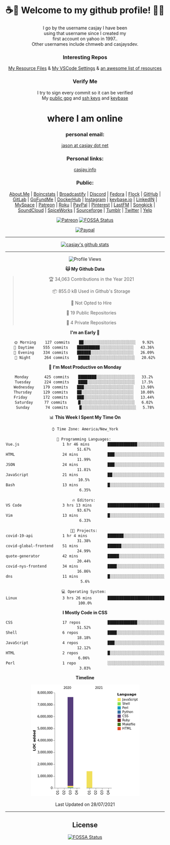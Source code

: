 <div align="center">  
  
# <strong> ☕👋 Welcome to my github profile! 👋🚀 </strong>  
  
I go by the username casjay I have been  
using that username since I created my  
first account on yahoo in 1997..  
Other usernames include chmweb and casjaysdev.  
  
### <strong> Interesting Repos </strong>  
[My Resource Files](https://github.com/casjay/resources) & 
[My VSCode Settings](https://github.com/casjay/vs-code) & 
[an awesome list of resources](https://github.com/casjay/awesome)
  
### <strong> Verify Me </strong>
I try to sign every commit so it can be verified  
My [public gpg](https://github.com/casjay/public/raw/master/jason.asc) and 
[ssh keys](https://github.com/casjay/public/raw/master/ssh_id.pub) and 
[keybase](https://keybase.io/casjay)  
  
# <strong> where I am online </strong>  
  
### <strong> personal email: </strong>  
[jason at casjay dot net](mailto:jason@casjay.net)  

### <strong> Personal links: </strong>  
[casjay.info](http://casjay.info)  
  
### <strong> Public: </strong>  
[About.Me](https://about.me/casjay) | 
[Boincstats](https://boincstats.com/en/page/profile/user/34665/) | 
[Broadcastify](http://www.radioreference.com/apps/user/?uid=184850) | 
[Discord](https://discord.gg/z2wS84v) | 
[Fedora](https://copr.fedorainfracloud.org/coprs/casjay) | 
[Flock](http://casjay.flock.com) | 
[GitHub](http://github.com/casjay) | 
[GitLab](http://gitlab.com/casjay) | 
[GoFundMe](https://www.gofundme.com/casjay) | 
[DockerHub](https://hub.docker.com/r/casjay/) | 
[Instagram](https://www.instagram.com/casjay/) | 
[keybase.io](http://keybase.io/casjay) | 
[LinkedIN](http://linkedin.com/in/casjay) | 
[MySpace](https://myspace.com/casjay) | 
[Patreon](https://www.patreon.com/casjay) | 
[Roku](https://my.roku.com/add/casjaysdev) | 
[PayPal](https://paypal.me/casjaysdev) | 
[Pinterest](https://www.pinterest.com/casjaysdev) | 
[LastFM](https://www.last.fm/user/Casjay) | 
[Songkick](https://www.songkick.com/users/casjay) | 
[SoundCloud](https://soundcloud.com/casjay) | 
[SpiceWorks](https://community.spiceworks.com/people/casjay) | 
[Sourceforge](https://sourceforge.net/u/chmweb/profile/) | 
[Tumblr](https://casjay.tumblr.com) | 
[Twitter](https://twitter.com/casjay) | 
[Yelp](https://www.yelp.com/user_details?userid=vSxaZZdqte5WhkOlsPqReQ)  
  
[![Patreon](https://img.shields.io/badge/patreon-donate-orange.svg)](https://www.patreon.com/casjay) [![FOSSA Status](https://app.fossa.com/api/projects/git%2Bgithub.com%2Fcasjay%2Fcasjay.svg?type=shield)](https://app.fossa.com/projects/git%2Bgithub.com%2Fcasjay%2Fcasjay?ref=badge_shield)

[![Paypal](https://img.shields.io/badge/Donate-PayPal-green.svg)](https://www.paypal.me/casjaysdev)  
  
---
[![casjay's github stats](https://gh-readme-stats.casjay.now.sh/api/?theme=dracula&username=casjay&show_icons=true)](https://github.com/casjay)  
  
---
<!--START_SECTION:waka-->
![Profile Views](http://img.shields.io/badge/Profile%20Views-12-blue)

**🐱 My Github Data** 

> 🏆 34,063 Contributions in the Year 2021
 > 
> 📦 855.0 kB Used in Github's Storage 
 > 
> 🚫 Not Opted to Hire
 > 
> 📜 19 Public Repositories 
 > 
> 🔑 4 Private Repositories  
 > 
**I'm an Early 🐤** 

```text
🌞 Morning    127 commits    ██░░░░░░░░░░░░░░░░░░░░░░░   9.92% 
🌆 Daytime    555 commits    ██████████░░░░░░░░░░░░░░░   43.36% 
🌃 Evening    334 commits    ██████░░░░░░░░░░░░░░░░░░░   26.09% 
🌙 Night      264 commits    █████░░░░░░░░░░░░░░░░░░░░   20.62%

```
📅 **I'm Most Productive on Monday** 

```text
Monday       425 commits    ████████░░░░░░░░░░░░░░░░░   33.2% 
Tuesday      224 commits    ████░░░░░░░░░░░░░░░░░░░░░   17.5% 
Wednesday    179 commits    ███░░░░░░░░░░░░░░░░░░░░░░   13.98% 
Thursday     129 commits    ██░░░░░░░░░░░░░░░░░░░░░░░   10.08% 
Friday       172 commits    ███░░░░░░░░░░░░░░░░░░░░░░   13.44% 
Saturday     77 commits     █░░░░░░░░░░░░░░░░░░░░░░░░   6.02% 
Sunday       74 commits     █░░░░░░░░░░░░░░░░░░░░░░░░   5.78%

```


📊 **This Week I Spent My Time On** 

```text
⌚︎ Time Zone: America/New_York

💬 Programming Languages: 
Vue.js                   1 hr 46 mins        █████████████░░░░░░░░░░░░   51.67% 
HTML                     24 mins             ███░░░░░░░░░░░░░░░░░░░░░░   11.99% 
JSON                     24 mins             ███░░░░░░░░░░░░░░░░░░░░░░   11.81% 
JavaScript               21 mins             ██░░░░░░░░░░░░░░░░░░░░░░░   10.5% 
Bash                     13 mins             █░░░░░░░░░░░░░░░░░░░░░░░░   6.35%

🔥 Editors: 
VS Code                  3 hrs 13 mins       ███████████████████████░░   93.67% 
Vim                      13 mins             █░░░░░░░░░░░░░░░░░░░░░░░░   6.33%

🐱‍💻 Projects: 
covid-19-api             1 hr 4 mins         ███████░░░░░░░░░░░░░░░░░░   31.38% 
covid-global-frontend    51 mins             ██████░░░░░░░░░░░░░░░░░░░   24.99% 
quote-generator          42 mins             █████░░░░░░░░░░░░░░░░░░░░   20.44% 
covid-nys-frontend       34 mins             ████░░░░░░░░░░░░░░░░░░░░░   16.86% 
dns                      11 mins             █░░░░░░░░░░░░░░░░░░░░░░░░   5.6%

💻 Operating System: 
Linux                    3 hrs 26 mins       █████████████████████████   100.0%

```

**I Mostly Code in CSS** 

```text
CSS                      17 repos            █████████████░░░░░░░░░░░░   51.52% 
Shell                    6 repos             ████░░░░░░░░░░░░░░░░░░░░░   18.18% 
JavaScript               4 repos             ███░░░░░░░░░░░░░░░░░░░░░░   12.12% 
HTML                     2 repos             █░░░░░░░░░░░░░░░░░░░░░░░░   6.06% 
Perl                     1 repo              ░░░░░░░░░░░░░░░░░░░░░░░░░   3.03%

```


**Timeline**

![Chart not found](https://raw.githubusercontent.com/casjay/casjay/master/charts/bar_graph.png) 


 Last Updated on 28/07/2021
<!--END_SECTION:waka-->
  
---

## License
[![FOSSA Status](https://app.fossa.com/api/projects/git%2Bgithub.com%2Fcasjay%2Fcasjay.svg?type=large)](https://app.fossa.com/projects/git%2Bgithub.com%2Fcasjay%2Fcasjay?ref=badge_large)

</div>  
